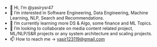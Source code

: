 - 👋 Hi, I’m @yasirysr47
- 👀 I’m interested in Software Engineering, Data Engineering, Machine Learning, NLP, Search and Recommendations.
- 🌱 I’m currently learning more DS & Algo, some finance and ML Topics.
- 💞️ I’m looking to collaborate on media content related project, ML/NLP/S&R projects or any system architecture and scaling projects.
- 📫 How to reach me -> yasir123119@gmail.com

<!---
yasirysr47/yasirysr47 is a ✨ special ✨ repository because its `README.md` (this file) appears on your GitHub profile.
You can click the Preview link to take a look at your changes.
--->
